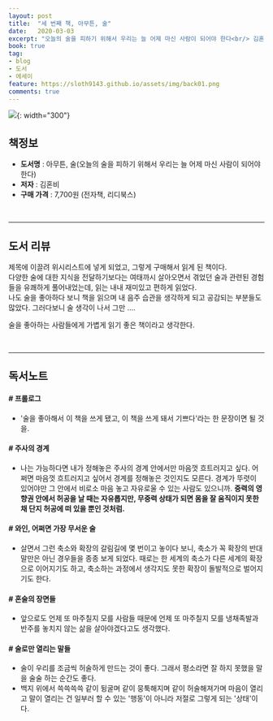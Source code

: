 ```yaml
---
layout: post
title:  "세 번째 책, 아무튼, 술"
date:   2020-03-03
excerpt: "오늘의 술을 피하기 위해서 우리는 늘 어제 마신 사람이 되어야 한다<br/> 김혼비 저"
book: true
tag:
- blog
- 도서
- 에세이
feature: https://sloth9143.github.io/assets/img/back01.png
comments: true
---
```


![](https://sloth9143.github.io/assets/img/book/book-03.jpg){: width="300"}

## 책정보
   - **도서명** : 아무튼, 술(오늘의 술을 피하기 위해서 우리는 늘 어제 마신 사람이 되어야 한다)
   - **저자** : 김혼비
   - **구매 가격** : 7,700원 (전자책, 리디북스)

&nbsp;&nbsp;

---

## 도서 리뷰
제목에 이끌려 위시리스트에 넣게 되었고, 그렇게 구매해서 읽게 된 책이다.<br/>
다양한 술에 대한 지식을 전달하기보다는 여태까시 살아오면서 겪었던 술과 관련된 경험들을 유쾌하게 풀어내었는데, 읽는 내내 재미있고 편하게 읽었다.<br/>
나도 술을 좋아하다 보니 책을 읽으며 내 음주 습관을 생각하게 되고 공감되는 부분들도 많았다. 그러다보니 술 생각이 나서 그만 ....

술을 좋아하는 사람들에게 가볍게 읽기 좋은 책이라고 생각한다.

&nbsp;&nbsp;

---

## 독서노트

#### # 프롤로그
 - '술을 좋아해서 이 책을 쓰게 됐고, 이 책을 쓰게 돼서 기쁘다'라는 한 문장이면 될 것을.

#### # 주사의 경계
 - 나는 가능하다면 내가 정해놓은 주사의 경계 안에서만 마음껏 흐트러지고 싶다. 어쩌면 마음껏 흐트러지고 싶어서 경계를 정해놓은 것인지도 모른다. 경계가 뚜렷이 있어야만 그 안에서 비로소 마음 놓고 자유로울 수 있는 사람도 있으니까. **중력의 영향권 안에서 허공을 날 때는 자유롭지만, 무중력 상태가 되면 몸을 잘 움직이지 못한 채 단지 허공에 떠 있을 뿐인 것처럼.**

#### # 와인, 어쩌면 가장 무서운 술
 - 살면서 그런 축소와 확장의 갈림길에 몇 번이고 놓이다 보니, 축소가 꼭 확장의 반대말만은 아닌 경우들을 종종 보게 되었다. 때로는 한 세계의 축소가 다른 세계의 확장으로 이어지기도 하고, 축소하는 과정에서 생각지도 못한 확장이 돌발적으로 벌어지기도 한다.

#### # 혼술의 장면들
 - 앞으로도 언제 또 마주칠지 모를 사람들 때문에 언제 또 마주칠지 모를 냉채족발과 반주를 놓치지 않는 삶을 살아야겠다고도 생각했다.

#### # 술로만 열리는 말들
 - 술이 우리를 조금씩 허술하게 만드는 것이 좋다. 그래서 평소라면 잘 하지 못했을 말을 술술 하는 순간도 좋다.
 - 백지 위에서 쓱쓱쓱쓱 같이 뒹굴며 같이 뭉툭해지며 같이 허술해져가며 마음이 열리고 말이 열리는 건 일부러 할 수 있는 '행동'이 아니라 저절로 그렇게 되는 '상태'이다.
